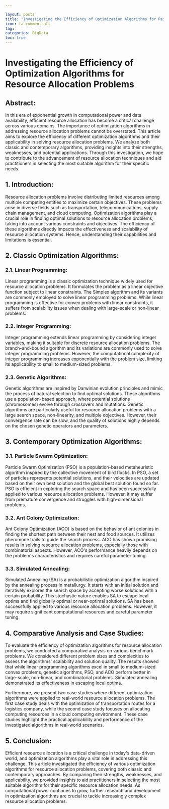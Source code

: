 ```yaml
---

layout: posts
title: "Investigating the Efficiency of Optimization Algorithms for Resource Allocation Problems"
icon: fa-comment-alt
tag:      
categories: BigData
toc: true
---
```




# Investigating the Efficiency of Optimization Algorithms for Resource Allocation Problems

## Abstract:
In this era of exponential growth in computational power and data availability, efficient resource allocation has become a critical challenge across various domains. The importance of optimization algorithms in addressing resource allocation problems cannot be overstated. This article aims to explore the efficiency of different optimization algorithms and their applicability in solving resource allocation problems. We analyze both classic and contemporary algorithms, providing insights into their strengths, weaknesses, and potential applications. Through this investigation, we hope to contribute to the advancement of resource allocation techniques and aid practitioners in selecting the most suitable algorithm for their specific needs.

## 1. Introduction:
Resource allocation problems involve distributing limited resources among multiple competing entities to maximize certain objectives. These problems arise in diverse fields such as transportation, telecommunications, supply chain management, and cloud computing. Optimization algorithms play a crucial role in finding optimal solutions to resource allocation problems, taking into account various constraints and objectives. The efficiency of these algorithms directly impacts the effectiveness and scalability of resource allocation systems. Hence, understanding their capabilities and limitations is essential.

## 2. Classic Optimization Algorithms:
### 2.1. Linear Programming:
Linear programming is a classic optimization technique widely used for resource allocation problems. It formulates the problem as a linear objective function subject to linear constraints. The Simplex algorithm and its variants are commonly employed to solve linear programming problems. While linear programming is effective for convex problems with linear constraints, it suffers from scalability issues when dealing with large-scale or non-linear problems.

### 2.2. Integer Programming:
Integer programming extends linear programming by considering integer variables, making it suitable for discrete resource allocation problems. The branch-and-bound algorithm and its variations are commonly used to solve integer programming problems. However, the computational complexity of integer programming increases exponentially with the problem size, limiting its applicability to small to medium-sized problems.

### 2.3. Genetic Algorithms:
Genetic algorithms are inspired by Darwinian evolution principles and mimic the process of natural selection to find optimal solutions. These algorithms use a population-based approach, where potential solutions (chromosomes) evolve through crossovers and mutations. Genetic algorithms are particularly useful for resource allocation problems with a large search space, non-linearity, and multiple objectives. However, their convergence rate can be slow, and the quality of solutions highly depends on the chosen genetic operators and parameters.

## 3. Contemporary Optimization Algorithms:
### 3.1. Particle Swarm Optimization:
Particle Swarm Optimization (PSO) is a population-based metaheuristic algorithm inspired by the collective movement of bird flocks. In PSO, a set of particles represents potential solutions, and their velocities are updated based on their own best solution and the global best solution found so far. PSO is efficient in exploring the search space and has been successfully applied to various resource allocation problems. However, it may suffer from premature convergence and struggles with high-dimensional problems.

### 3.2. Ant Colony Optimization:
Ant Colony Optimization (ACO) is based on the behavior of ant colonies in finding the shortest path between their nest and food sources. It utilizes pheromone trails to guide the search process. ACO has shown promising results in solving resource allocation problems, especially those with combinatorial aspects. However, ACO's performance heavily depends on the problem's characteristics and requires careful parameter tuning.

### 3.3. Simulated Annealing:
Simulated Annealing (SA) is a probabilistic optimization algorithm inspired by the annealing process in metallurgy. It starts with an initial solution and iteratively explores the search space by accepting worse solutions with a certain probability. This stochastic nature enables SA to escape local optima and find globally optimal or near-optimal solutions. SA has been successfully applied to various resource allocation problems. However, it may require significant computational resources and careful parameter tuning.

## 4. Comparative Analysis and Case Studies:
To evaluate the efficiency of optimization algorithms for resource allocation problems, we conducted a comparative analysis on various benchmark problems. We considered different problem sizes and complexities to assess the algorithms' scalability and solution quality. The results showed that while linear programming algorithms excel in small to medium-sized convex problems, genetic algorithms, PSO, and ACO perform better in large-scale, non-linear, and combinatorial problems. Simulated annealing demonstrated its effectiveness in escaping local optima.

Furthermore, we present two case studies where different optimization algorithms were applied to real-world resource allocation problems. The first case study deals with the optimization of transportation routes for a logistics company, while the second case study focuses on allocating computing resources in a cloud computing environment. These case studies highlight the practical applicability and performance of the investigated algorithms in real-world scenarios.

## 5. Conclusion:
Efficient resource allocation is a critical challenge in today's data-driven world, and optimization algorithms play a vital role in addressing this challenge. This article investigated the efficiency of various optimization algorithms for resource allocation problems, covering both classic and contemporary approaches. By comparing their strengths, weaknesses, and applicability, we provided insights to aid practitioners in selecting the most suitable algorithm for their specific resource allocation needs. As computational power continues to grow, further research and development in optimization algorithms are crucial to tackle increasingly complex resource allocation problems.